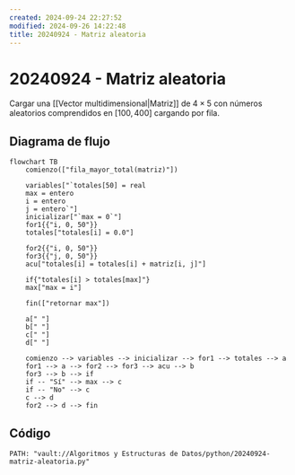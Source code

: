```yaml
---
created: 2024-09-24 22:27:52
modified: 2024-09-26 14:22:48
title: 20240924 - Matriz aleatoria
---
```


# 20240924 - Matriz aleatoria

Cargar una [[Vector multidimensional|Matriz]] de $4 \times 5$ con números aleatorios comprendidos en $[100, 400]$ cargando por fila.

## Diagrama de flujo

```mermaid
flowchart TB
	comienzo(["fila_mayor_total(matriz)"])
    
	variables["`totales[50] = real
	max = entero
	i = entero
	j = entero`"]
	inicializar["`max = 0`"]
	for1{{"i, 0, 50"}}
	totales["totales[i] = 0.0"]
	
	for2{{"i, 0, 50"}}
	for3{{"j, 0, 50"}}
	acu["totales[i] = totales[i] + matriz[i, j]"]
	
	if{"totales[i] > totales[max]"}
	max["max = i"]
    
    fin(["retornar max"])
    
    a[" "]
    b[" "]
    c[" "]
    d[" "]
    
	comienzo --> variables --> inicializar --> for1 --> totales --> a
	for1 --> a --> for2 --> for3 --> acu --> b
	for3 --> b --> if
	if -- "Sí" --> max --> c
	if -- "No" --> c
	c --> d
	for2 --> d --> fin
```

## Código

```embed-python
PATH: "vault://Algoritmos y Estructuras de Datos/python/20240924-matriz-aleatoria.py"
```
